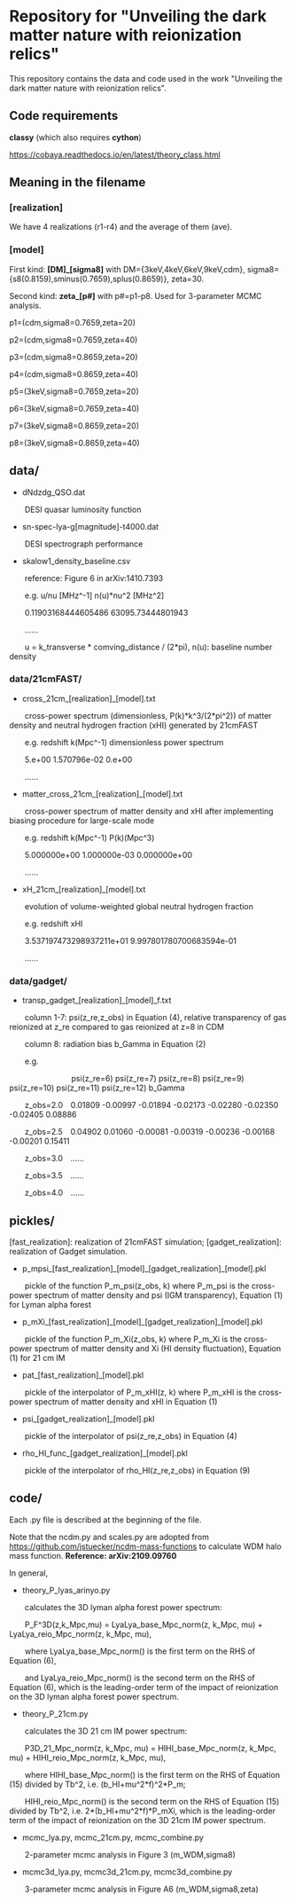 Repository for "Unveiling the dark matter nature with reionization relics"
==========================================================================

This repository contains the data and code used in the work "Unveiling the dark matter nature with reionization relics".

## Code requirements
__classy__ (which also requires __cython__)

https://cobaya.readthedocs.io/en/latest/theory_class.html

## Meaning in the filename

### [realization]
We have 4 realizations (r1-r4) and the average of them (ave).

### [model]
First kind: **[DM]\_[sigma8]** with DM={3keV,4keV,6keV,9keV,cdm}, sigma8={s8(0.8159),sminus(0.7659),splus(0.8659)}, zeta=30.

Second kind: **zeta\_[p#]** with p#=p1-p8. Used for 3-parameter MCMC analysis.

p1=(cdm,sigma8=0.7659,zeta=20)  

p2=(cdm,sigma8=0.7659,zeta=40)

p3=(cdm,sigma8=0.8659,zeta=20)

p4=(cdm,sigma8=0.8659,zeta=40)

p5=(3keV,sigma8=0.7659,zeta=20)

p6=(3keV,sigma8=0.7659,zeta=40)

p7=(3keV,sigma8=0.8659,zeta=20)

p8=(3keV,sigma8=0.8659,zeta=40)


## data/

- dNdzdg_QSO.dat

&emsp;&emsp;DESI quasar luminosity function

- sn-spec-lya-g[magnitude]-t4000.dat

&emsp;&emsp;DESI spectrograph performance

- skalow1_density_baseline.csv
  
&emsp;&emsp;reference: Figure 6 in arXiv:1410.7393

&emsp;&emsp;e.g. u/nu [MHz^-1] n(u)*nu^2 [MHz^2]

&emsp;&emsp;0.11903168444605486 63095.73444801943

&emsp;&emsp;......

&emsp;&emsp;u = k_transverse * comving_distance / (2*pi), n(u): baseline number density

### data/21cmFAST/

- cross_21cm_[realization]_[model].txt
  
&emsp;&emsp;cross-power spectrum (dimensionless, P(k)\*k^3/(2\*pi^2)) of matter density and neutral hydrogen fraction (xHI) generated by 21cmFAST

&emsp;&emsp;e.g. redshift k(Mpc^-1) dimensionless power spectrum

&emsp;&emsp;5.e+00 1.570796e-02 0.e+00

&emsp;&emsp;......

- matter_cross_21cm_[realization]_[model].txt
  
&emsp;&emsp;cross-power spectrum of matter density and xHI after implementing biasing procedure for large-scale mode

&emsp;&emsp;e.g. redshift k(Mpc^-1) P(k)(Mpc^3)

&emsp;&emsp;5.000000e+00 1.000000e-03 0.000000e+00

&emsp;&emsp;......

- xH_21cm_[realization]_[model].txt
  
&emsp;&emsp;evolution of volume-weighted global neutral hydrogen fraction

&emsp;&emsp;e.g. redshift xHI

&emsp;&emsp;3.537197473298937211e+01 9.997801780700683594e-01

&emsp;&emsp;......


### data/gadget/

- transp_gadget_[realization]_[model]_f.txt
  
&emsp;&emsp;column 1-7: psi(z_re,z_obs) in Equation (4), relative transparency of gas reionized at z_re compared to gas reionized at z=8 in CDM

&emsp;&emsp;column 8: radiation bias b_Gamma in Equation (2)

&emsp;&emsp;e.g.

&emsp;&emsp;&emsp;&emsp;&emsp;&emsp;&emsp;&emsp;psi(z_re=6) psi(z_re=7) psi(z_re=8) psi(z_re=9) psi(z_re=10) psi(z_re=11) psi(z_re=12) b_Gamma
          
&emsp;&emsp;z_obs=2.0&emsp;0.01809 -0.00997 -0.01894 -0.02173 -0.02280 -0.02350 -0.02405 0.08886

&emsp;&emsp;z_obs=2.5&emsp;0.04902 0.01060 -0.00081 -0.00319 -0.00236 -0.00168 -0.00201 0.15411

&emsp;&emsp;z_obs=3.0&emsp;......

&emsp;&emsp;z_obs=3.5&emsp;......

&emsp;&emsp;z_obs=4.0&emsp;......



## pickles/

[fast_realization]: realization of 21cmFAST simulation; [gadget_realization]: realization of Gadget simulation.

- p_mpsi_[fast_realization]\_[model]\_[gadget_realization]\_[model].pkl
  
&emsp;&emsp;pickle of the function P_m_psi(z_obs, k) where P_m_psi is the cross-power spectrum of matter density and psi (IGM transparency), Equation (1) for Lyman alpha forest

- p_mXi_[fast_realization]\_[model]\_[gadget_realization]\_[model].pkl
  
&emsp;&emsp;pickle of the function P_m_Xi(z_obs, k) where P_m_Xi is the cross-power spectrum of matter density and Xi (HI density fluctuation), Equation (1) for 21 cm IM

- pat_[fast_realization]_[model].pkl
  
&emsp;&emsp;pickle of the interpolator of P_m_xHI(z, k) where P_m_xHI is the cross-power spectrum of matter density and xHI in Equation (1)

- psi_[gadget_realization]_[model].pkl
  
&emsp;&emsp;pickle of the interpolator of psi(z_re,z_obs) in Equation (4)

- rho_HI_func_[gadget_realization]_[model].pkl
  
&emsp;&emsp;pickle of the interpolator of rho_HI(z_re,z_obs) in Equation (9)


## code/

Each .py file is described at the beginning of the file.

Note that the ncdm.py and scales.py are adopted from https://github.com/jstuecker/ncdm-mass-functions to calculate WDM halo mass function. **Reference: arXiv:2109.09760**

In general,

- theory_P_lyas_arinyo.py

&emsp;&emsp;calculates the 3D lyman alpha forest power spectrum:

&emsp;&emsp;P_F^3D(z,k_Mpc,mu) = LyaLya_base_Mpc_norm(z, k_Mpc, mu) + LyaLya_reio_Mpc_norm(z, k_Mpc, mu),

&emsp;&emsp;where LyaLya_base_Mpc_norm() is the first term on the RHS of Equation (6),

&emsp;&emsp;and LyaLya_reio_Mpc_norm() is the second term on the RHS of Equation (6), which is the leading-order term of the impact of reionization on the 3D lyman alpha forest power spectrum.

- theory_P_21cm.py

&emsp;&emsp;calculates the 3D 21 cm IM power spectrum:

&emsp;&emsp;P3D_21_Mpc_norm(z, k_Mpc, mu) = HIHI_base_Mpc_norm(z, k_Mpc, mu) + HIHI_reio_Mpc_norm(z, k_Mpc, mu),

&emsp;&emsp;where HIHI_base_Mpc_norm() is the first term on the RHS of Equation (15) divided by Tb^2, i.e. (b_HI+mu^2\*f)^2\*P_m;

&emsp;&emsp;HIHI_reio_Mpc_norm() is the second term on the RHS of Equation (15) divided by Tb^2, i.e. 2*(b_HI+mu^2*f)*P_mXi, which is the leading-order term of the impact of reionization on the 3D 21cm IM power spectrum.

- mcmc_lya.py, mcmc_21cm.py, mcmc_combine.py

&emsp;&emsp;2-parameter mcmc analysis in Figure 3 (m_WDM,sigma8)

- mcmc3d_lya.py, mcmc3d_21cm.py, mcmc3d_combine.py

&emsp;&emsp;3-parameter mcmc analysis in Figure A6 (m_WDM,sigma8,zeta)

